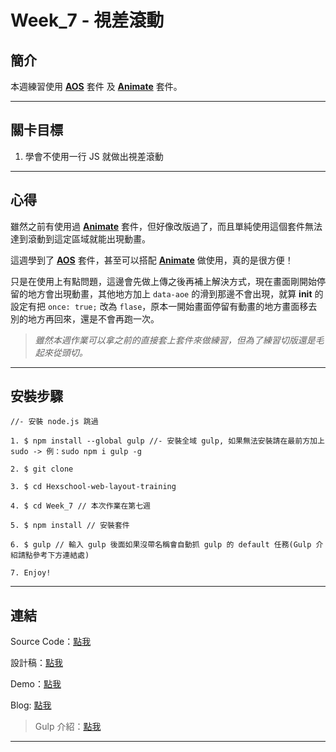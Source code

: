 # Week_7 - 視差滾動

## 簡介

本週練習使用 **[AOS](https://michalsnik.github.io/aos/)** 套件 及 **[Animate](https://animate.style/#utilities)** 套件。

---

## 關卡目標

1. 學會不使用一行 JS 就做出視差滾動

---

## 心得

雖然之前有使用過 **[Animate](https://animate.style/#utilities)** 套件，但好像改版過了，而且單純使用這個套件無法達到滾動到這定區域就能出現動畫。

這週學到了 **[AOS](https://michalsnik.github.io/aos/)** 套件，甚至可以搭配 **[Animate](https://animate.style/#utilities)** 做使用，真的是很方便！

只是在使用上有點問題，這邊會先做上傳之後再補上解決方式，現在畫面剛開始停留的地方會出現動畫，其他地方加上 `data-aoe` 的滑到那邊不會出現，就算 **init** 的設定有把 `once: true;` 改為 `flase`，原本一開始畫面停留有動畫的地方畫面移去別的地方再回來，還是不會再跑一次。

> *雖然本週作業可以拿之前的直接套上套件來做練習，但為了練習切版還是毛起來從頭切。*

---

## 安裝步驟

```
//- 安裝 node.js 跳過

1. $ npm install --global gulp //- 安裝全域 gulp, 如果無法安裝請在最前方加上 sudo -> 例：sudo npm i gulp -g

2. $ git clone 

3. $ cd Hexschool-web-layout-training 

4. $ cd Week_7 // 本次作業在第七週

5. $ npm install // 安裝套件

6. $ gulp // 輸入 gulp 後面如果沒帶名稱會自動抓 gulp 的 default 任務(Gulp 介紹請點參考下方連結處)

7. Enjoy!

```

---

## 連結

Source Code：[點我](https://github.com/RexHung0302/Hexschool-web-layout-training/tree/master/Week_7)

設計稿：[點我](https://xd.adobe.com/view/08ed586b-17ef-45c1-525f-be5513e81e53-7edc/screen/1db39d53-a7ea-417c-a1c6-a9d0803fcb38/Landing-page-1920)

Demo：[點我](https://rexhung0302.github.io/Hexschool-web-layout-training/Week_7/dist/index.html)

Blog: [點我](#)

> Gulp 介紹：[點我](https://rexhung0302.github.io/2020/05/06/20200506/#more)

---
